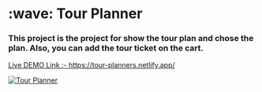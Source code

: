 <h1 align="left" id="title">:wave: Tour Planner</h1>
<h3 align="left">This project is the project for show the tour plan and chose the plan. Also, you can add the tour ticket on the cart. </h3>

<a href="https://tour-planners.netlify.app/">Live DEMO Link :- https://tour-planners.netlify.app/</a>

<a href="https://tour-planners.netlify.app/">
  <img src="https://i.postimg.cc/85018gtT/Tour-Planner.png" alt="Tour Planner" />
</a>
